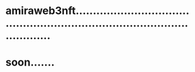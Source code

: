 # amiraweb3nft...................................................................................................
# soon.......
